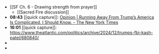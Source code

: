 - [[SF Ch. 6 - Drawing strength from prayer]]
	- [[Sacred Fire discussion]]
- **08:43** [[quick capture]]:  [Opinion | Running Away From Trump’s America Is Complicated. I Should Know. - The New York Times](https://www.nytimes.com/2024/12/01/opinion/trump-election-leaving-expat.html)
- **16:01** [[quick capture]]:  https://www.theatlantic.com/politics/archive/2024/12/trumps-fbi-kash-patel/680840/
-
-